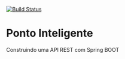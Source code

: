 [![Build Status](https://travis-ci.org/RodolfoHerman/ponto-inteligente.svg?branch=master)](https://travis-ci.org/RodolfoHerman/ponto-inteligente)

# Ponto Inteligente
Construindo uma API REST com Spring BOOT
